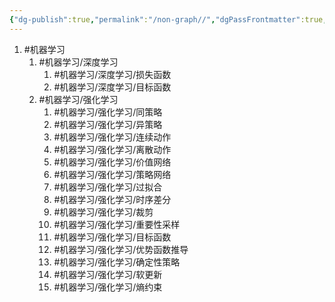 ```yaml
---
{"dg-publish":true,"permalink":"/non-graph//","dgPassFrontmatter":true,"created":"2023-08-17T23:08:28.993+08:00","updated":"2023-10-22T18:58:14.917+08:00"}
---
```



1. #机器学习
	1. #机器学习/深度学习
		1. #机器学习/深度学习/损失函数
		2. #机器学习/深度学习/目标函数 
	2. #机器学习/强化学习 
		1. #机器学习/强化学习/同策略 
		2. #机器学习/强化学习/异策略 
		3. #机器学习/强化学习/连续动作 
		4. #机器学习/强化学习/离散动作 
		5. #机器学习/强化学习/价值网络 
		6. #机器学习/强化学习/策略网络
		7. #机器学习/强化学习/过拟合 
		8. #机器学习/强化学习/时序差分 
		9. #机器学习/强化学习/裁剪 
		10. #机器学习/强化学习/重要性采样 
		11. #机器学习/强化学习/目标函数
		12. #机器学习/强化学习/优势函数推导
		13. #机器学习/强化学习/确定性策略
		14. #机器学习/强化学习/软更新
		15. #机器学习/强化学习/熵约束 
